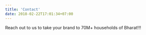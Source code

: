 ```yaml
---
title: 'Contact'
date: 2018-02-22T17:01:34+07:00
---
```


Reach out to us to take your brand to 70M+ households of Bharat!!!